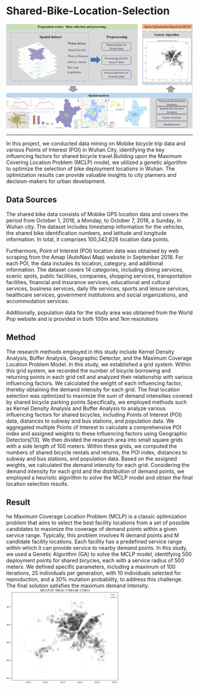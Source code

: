 # Shared-Bike-Location-Selection
![Work Flow](./assets/Work%20Flow.jpg)

---

In this project, we conducted data mining on Mobike bicycle trip data and various Points of Interest (POI) in Wuhan City, identifying the key influencing factors for shared bicycle travel.Building upon the Maximum Covering Location Problem (MCLP) model, we utilized a genetic algorithm to optimize the selection of bike deployment locations in Wuhan. The optimization results can provide valuable insights to city planners and decision-makers for urban development.

## Data Sources
The shared bike data consists of Mobike GPS location data and covers the period from October 1, 2018, a Monday, to October 7, 2018, a Sunday, in Wuhan city. The dataset includes timestamp information for the vehicles, the shared bike identification numbers, and latitude and longitude information. In total, it comprises 100,342,626 location data points.

Furthermore, Point of Interest (POI) location data was obtained by web scraping from the Amap (AutoNavi Map) website in September 2018. For each POI, the data includes its location, category, and additional information. The dataset covers 14 categories, including dining services, scenic spots, public facilities, companies, shopping services, transportation facilities, financial and insurance services, educational and cultural services, business services, daily life services, sports and leisure services, healthcare services, government institutions and social organizations, and accommodation services.

Additionally, population data for the study area was obtained from the World Pop website and is provided in both 100m and 1km resolutions

## Method
The research methods employed in this study include Kernel Density Analysis, Buffer Analysis, Geographic Detector, and the Maximum Coverage Location Problem Model. In this study, we established a grid system. Within this grid system, we recorded the number of bicycle borrowing and returning points in each grid cell and analyzed their relationship with various influencing factors. We calculated the weight of each influencing factor, thereby obtaining the demand intensity for each grid. The final location selection was optimized to maximize the sum of demand intensities covered by shared bicycle parking points.Specifically, we employed methods such as Kernel Density Analysis and Buffer Analysis to analyze various influencing factors for shared bicycles, including Points of Interest (POI) data, distances to subway and bus stations, and population data. We aggregated multiple Points of Interest to calculate a comprehensive POI index and assigned weights to these influencing factors using Geographic Detectors[13]. We then divided the research area into small square grids with a side length of 100 meters. Within these grids, we computed the numbers of shared bicycle rentals and returns, the POI index, distances to subway and bus stations, and population data. Based on the assigned weights, we calculated the demand intensity for each grid. Considering the demand intensity for each grid and the distribution of demand points, we employed a heuristic algorithm to solve the MCLP model and obtain the final location selection results.

## Result
he Maximum Coverage Location Problem (MCLP) is a classic optimization problem that aims to select the best facility locations from a set of possible candidates to maximize the coverage of demand points within a given service range. Typically, this problem involves N demand points and M candidate facility locations. Each facility has a predefined service range within which it can provide service to nearby demand points. In this study, we used a Genetic Algorithm (GA) to solve the MCLP model, identifying 500 deployment points for shared bicycles, each with a service radius of 500 meters. We defined specific parameters, including a maximum of 100 iterations, 25 individuals per generation, with 10 individuals selected for reproduction, and a 30% mutation probability, to address this challenge. The final solution satisfies the maximum demand intensity. 
![Result](./result/selection.png)
